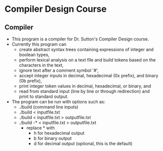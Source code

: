 # Compiler Design Course

Compiler
----------------------------------
 * This program is a compiler for Dr. Sutton's Compiler Design course.
 * Currently this program can
   * create abstract syntax trees containing expressions of integer and boolean types,
   * perform lexical analysis on a text file and build tokens based on the characters in the text,
   * ignore text after a comment symbol '#',
   * accept integer inputs in decimal, hexadecimal (0x prefix), and binary (0b prefix),
   * print integer token values in decimal, hexadecimal, or binary, and
   * read from standard input (line by line or through redirection) and print to standard output.
 * The program can be run with options such as:
   * ./build (command line inputs)
   * ./build < inputfile.txt
   * ./build < inputfile.txt > outputfile.txt
   * ./build -* < inputfile.txt > outputfile.txt
     * replace * with
       * h for hexadecimal output
       * b for binary output
       * d for decimal output (optional, this is the default)